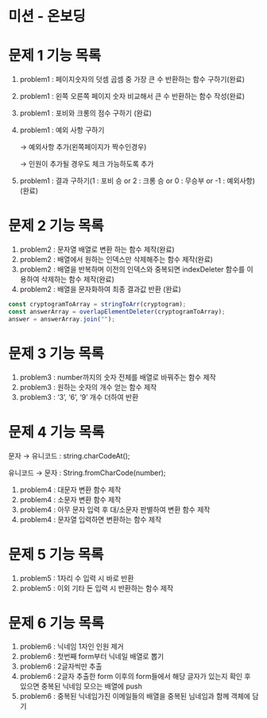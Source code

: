 # 미션 - 온보딩

# 문제 1 기능 목록

1. problem1 : 페이지숫자의 덧셈 곱셈 중 가장 큰 수 반환하는 함수 구하기(완료)
2. problem1 : 왼쪽 오른쪽 페이지 숫자 비교해서 큰 수 반환하는 함수 작성(완료)
3. problem1 : 포비와 크롱의 점수 구하기 (완료)
4. problem1 : 예외 사항 구하기

   → 예외사항 추가(왼쪽페이지가 짝수인경우)

   → 인원이 추가될 경우도 체크 가능하도록 추가

5. problem1 : 결과 구하기(1 : 포비 승 or 2 : 크롱 승 or 0 : 무승부 or -1 : 예외사항)(완료)

# 문제 2 기능 목록

1. problem2 : 문자열 배열로 변환 하는 함수 제작(완료)
2. problem2 : 배열에서 원하는 인덱스만 삭제해주는 함수 제작(완료)
3. problem2 : 배열을 반복하며 이전의 인덱스와 중복되면 indexDeleter 함수를 이용하여 삭제하는 함수 제작(완료)
4. problem2 : 배열을 문자화하여 최종 결과값 반환 (완료)

```jsx
const cryptogramToArray = stringToArr(cryptogram);
const answerArray = overlapElementDeleter(cryptogramToArray);
answer = answerArray.join("");
```

# 문제 3 기능 목록

1. problem3 : number까지의 숫자 전체를 배열로 바꿔주는 함수 제작
2. problem3 : 원하는 숫자의 개수 얻는 함수 제작
3. problem3 : ‘3’, ‘6’, ‘9’ 개수 더하여 반환

# 문제 4 기능 목록

문자 → 유니코드 : string.charCodeAt();

유니코드 → 문자 : String.fromCharCode(number);

1. problem4 : 대문자 변환 함수 제작
2. problem4 : 소문자 변환 함수 제작
3. problem4 : 아무 문자 입력 후 대/소문자 판별하여 변환 함수 제작
4. problem4 : 문자열 입력하면 변환하는 함수 제작

# 문제 5 기능 목록

1. problem5 : 1자리 수 입력 시 바로 반환
2. problem5 : 이외 기타 돈 입력 시 반환하는 함수 제작

# 문제 6 기능 목록

1. problem6 : 닉네임 1자인 인원 제거
2. problem6 : 첫번째 form부터 닉네일 배열로 뽑기
3. problem6 : 2글자씩만 추출
4. problem6 : 2글자 추출한 form 이후의 form들에서 해당 글자가 있는지 확인 후 있으면 중복된 닉네임 모으는 배열에 push
5. problem6 : 중복된 닉네임가진 이메일들의 배열을 중복된 님네임과 함께 객체에 담기
